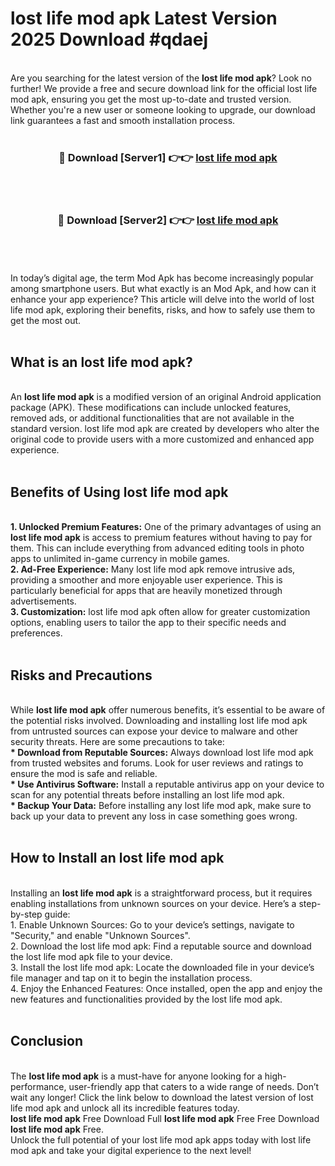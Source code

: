# lost life mod apk Latest Version 2025 Download #qdaej<br>
<br>
Are you searching for the latest version of the <strong>lost life mod apk</strong>? Look no further! We provide a free and secure download link for the official lost life mod apk, ensuring you get the most up-to-date and trusted version. Whether you're a new user or someone looking to upgrade, our download link guarantees a fast and smooth installation process.
<br>
<br>
<div align="center">
<h3>🔴 Download [Server1] 👉👉 <a href="https://modyolo.store/lost_life_mod_apk">lost life mod apk</a></h3><br>
<br>
<h3>🔴 Download [Server2] 👉👉 <a href="https://modyolo.store/=lost_life_mod_apk">lost life mod apk</a></h3><br>
</div>
<br>
<br>
In today’s digital age, the term Mod Apk has become increasingly popular among smartphone users. But what exactly is an Mod Apk, and how can it enhance your app experience? This article will delve into the world of lost life mod apk, exploring their benefits, risks, and how to safely use them to get the most out.
<br>
<br>
<h2>What is an lost life mod apk?</h2>
<br>
An <strong>lost life mod apk</strong> is a modified version of an original Android application package (APK). These modifications can include unlocked features, removed ads, or additional functionalities that are not available in the standard version. lost life mod apk are created by developers who alter the original code to provide users with a more customized and enhanced app experience.
<br>
<br>
<h2>Benefits of Using lost life mod apk</h2>
<br>
<strong> 1. Unlocked Premium Features:</strong> One of the primary advantages of using an <strong>lost life mod apk</strong> is access to premium features without having to pay for them. This can include everything from advanced editing tools in photo apps to unlimited in-game currency in mobile games.
<br>
<strong> 2. Ad-Free Experience:</strong> Many lost life mod apk remove intrusive ads, providing a smoother and more enjoyable user experience. This is particularly beneficial for apps that are heavily monetized through advertisements.
<br>
<strong> 3. Customization:</strong> lost life mod apk often allow for greater customization options, enabling users to tailor the app to their specific needs and preferences.
<br>
<br>
<h2>Risks and Precautions</h2>
<br>
While <strong>lost life mod apk</strong> offer numerous benefits, it’s essential to be aware of the potential risks involved. Downloading and installing lost life mod apk from untrusted sources can expose your device to malware and other security threats. Here are some precautions to take:
<br>
<strong> * Download from Reputable Sources:</strong> Always download lost life mod apk from trusted websites and forums. Look for user reviews and ratings to ensure the mod is safe and reliable.
<br>
<strong> * Use Antivirus Software:</strong> Install a reputable antivirus app on your device to scan for any potential threats before installing an lost life mod apk.
<br>
<strong> * Backup Your Data:</strong> Before installing any lost life mod apk, make sure to back up your data to prevent any loss in case something goes wrong.
<br>
<br>
<h2>How to Install an lost life mod apk</h2>
<br>
Installing an <strong>lost life mod apk</strong> is a straightforward process, but it requires enabling installations from unknown sources on your device. Here’s a step-by-step guide:
<br>
 1. Enable Unknown Sources: Go to your device’s settings, navigate to "Security," and enable "Unknown Sources".
<br>
 2. Download the lost life mod apk: Find a reputable source and download the lost life mod apk file to your device.
<br>
 3. Install the lost life mod apk: Locate the downloaded file in your device’s file manager and tap on it to begin the installation process.
<br>
 4. Enjoy the Enhanced Features: Once installed, open the app and enjoy the new features and functionalities provided by the lost life mod apk.
<br>
<br>
<h2><strong>Conclusion</strong></h2>
<br>
The <strong>lost life mod apk</strong> is a must-have for anyone looking for a high-performance, user-friendly app that caters to a wide range of needs. Don’t wait any longer! Click the link below to download the latest version of lost life mod apk and unlock all its incredible features today.
<br>
<strong>lost life mod apk</strong> Free Download Full <strong>lost life mod apk</strong> Free Free Download <strong>lost life mod apk</strong> Free.
<br>
Unlock the full potential of your lost life mod apk apps today with lost life mod apk and take your digital experience to the next level!

